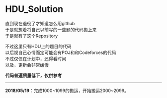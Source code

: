 # HDU_Solution
<p>
  直到现在退役了才知道怎么用github<br>
  于是就想着将自己以前写的一些题的代码搬上来<br>
  于是就有了这个Repository
</p>
<p>
  不过这里只有HDU上的题目的代码<br>
  以后视自己心情而定可能会有POJ和和Codeforces的代码<br>
  不过仅仅在计划中，还得看时间<br>
  以及，更新会非常缓慢
<p>
  <b>代码普遍质量低下，仅供参考</b>
</p>
<hr>
<b>2018/05/19</b>：完成1000~1099的搬运，开始搬运2000~2099。
